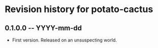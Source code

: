 # Revision history for potato-cactus

## 0.1.0.0 -- YYYY-mm-dd

* First version. Released on an unsuspecting world.
